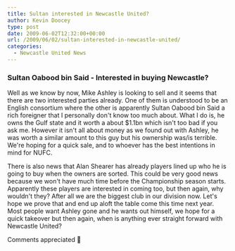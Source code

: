 ```yaml
---
title: Sultan interested in Newcastle United?
author: Kevin Doocey
type: post
date: 2009-06-02T12:32:00+00:00
url: /2009/06/02/sultan-interested-in-newcastle-united/
categories:
  - Newcastle United News
---
```


### Sultan Oabood bin Said - Interested in buying Newcastle?

Well as we know by now, Mike Ashley is looking to sell and it seems that there are two interested parties already. One of them is understood to be an English consortium where the other is apparently Sultan Oabood bin Said a rich foreigner that I personally don't know too much about. What I do is, he owns the Gulf state and it worth a about $1.1bn which isn't too bad if you ask me. However it isn't all about money as we found out with Ashley, he was worth a similar amount to this guy but his ownership was/is terrible. We're hoping for a quick sale, and to whoever has the best intentions in mind for NUFC.

There is also news that Alan Shearer has already players lined up who he is going to buy when the owners are sorted. This could be very good news because we won't have much time before the Championship season starts. Apparently these players are interested in coming too, but then again, why wouldn't they? After all we are the biggest club in our division now. Let's hope we prove that and end up aloft the table come this time next year. Most people want Ashley gone and he wants out himself, we hope for a quick takeover but then again, when is anything ever straight forward with Newcastle United?

Comments appreciated 🙂
